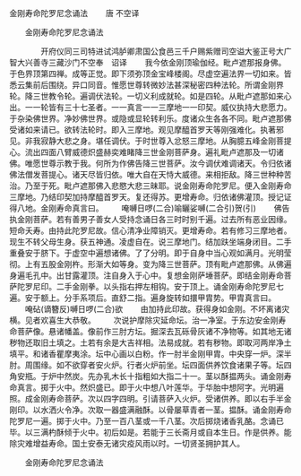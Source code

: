   金刚寿命陀罗尼念诵法
　　唐 不空译




　　金刚寿命陀罗尼念诵法

　　　　开府仪同三司特进试鸿胪卿肃国公食邑三千户赐紫赠司空谥大鉴正号大广智大兴善寺三藏沙门不空奉　诏译
　　我今依金刚顶瑜伽经。毗卢遮那报身佛。于色界顶第四禅。成等正觉。即下须弥顶金宝峰楼阁。尽虚空遍法界一切如来。皆悉云集前后围绕。异口同音。惟愿世尊转微妙法甚深秘密四种法轮。所谓金刚界轮。降三世教令轮。遍调伏法轮。一切义利成就轮。如是四轮。从毗卢遮那如来心出。一一轮皆有三十七圣者。一一真言一一三摩地一一印契。威仪执持大悲愿力。于杂染佛世界。净妙佛世界。或隐或显轮转利乐。度诸众生各各不同。毗卢遮那佛受诸如来请已。欲转法轮时。即入三摩地。观见摩醯首罗天等刚强难化。执著邪见。非我寂静大悲之身。堪任调伏。于时世尊入忿怒三摩地。从胸臆五峰金刚菩提心。流出四面八臂威德炽盛赫奕难睹降三世金刚菩萨身。遍礼毗卢遮那及一切诸佛。唯愿世尊示教于我。何所为作佛告降三世菩萨。汝今调伏难调诸天。令归依诸佛法僧发菩提心。诸天尽皆归依。唯大自在天恃大威德。来相拒敌。降三世种种苦治。乃至于死。毗卢遮那佛入悲愍大悲三昧耶。说金刚寿命陀罗尼。便入金刚寿命三摩地。乃结印契加持摩醯首罗天。复还得苏。更增寿命。归依诸佛灌顶。授记证得八地。金刚寿命真言曰。
　　唵嚩日啰(二合)喻矖娑嚩(二合引)贺(引)
　　佛告执金刚菩萨。若有善男子善女人受持念诵日各三时时别千遍。过去所有恶业因缘。短命夭寿。由持此陀罗尼故。信心清净业障销灭。更增寿命。若有修习三摩地者。现生不转父母生身。获五神通。凌虚自在。说三摩地门。结加趺坐端身闭目。二手重叠安于脐下。于虚空中遍想诸佛。了了分明。即于自身中当心观如满月。光明莹彻。上有五股金刚杵。形渐大如等身。变为降三世菩萨。顶有毗卢遮那佛。从佛遍身遍毛孔中。出甘露灌顶。注自身入于心中。复想金刚萨埵菩萨。即结金刚寿命菩萨陀罗尼印。二手金刚拳。以头指右押左相钩。安于顶上。诵金刚寿命陀罗尼七遍。安于额上。分手系项后。直舒二指。遍身旋转如擐甲胄势。甲胄真言曰。
　　唵砧(谪簪反)嚩日啰(二合)欲
　　由加持此印故。获得身如金刚。不坏离诸灾横。见者欢喜生大恭敬。
　　次说护摩除灾延命坛。治一净室。于东边安金刚寿命菩萨像。悬诸幡盖。像前作三肘方坛。掘深去瓦砾骨灰诸不净物等。如其地无诸秽物还取旧土填之。土若有余是大吉祥相。法易成就。若有秽物。即取河两岸净土填平。和诸香瞿摩夷涂。坛中心画以白粉。作一肘半金刚甲胄。中央穿一炉。深半肘。周围缘。如不欲穿者安火炉。行者火炉前坐。坛四面供养饮食诸果子等。坛四角安瓶。于炉中然炭。先办乳木长十指粗如大指二十一。茎以酥揾两头。诵金刚寿命真言。掷于火中。然炽盛已。即于火中想八叶莲华。于华胎中想阿字。光明遍照。成金刚寿命菩萨。次以四字四明。引请菩萨入火炉。受诸供养。即以右手半金刚印。以水洒火令净。次取一器盛满融酥。以骨屡草青者一茎。揾酥。诵金刚寿命陀罗尼一遍。掷于火中。乃至一百八茎或一千八茎。次后掷烧诸香乳酪。念诵已毕。以三满杓酥倾于火中。初后如是。若能于三长斋月或自本生日。作是供养。能除灾难增益寿命。国土安泰无诸灾疫风雨以时。一切贤圣拥护其人。

　　金刚寿命陀罗尼念诵法


